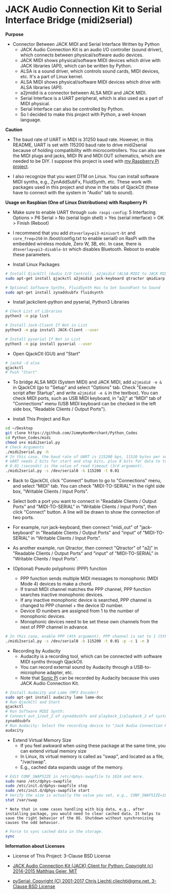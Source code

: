 # JACK Audio Connection Kit to Serial Interface Bridge (midi2serial)

**Purpose**

* Connector Between JACK MIDI and Serial Interface Written by Python
	* JACK Audio Connection Kit is an audio I/O controller (sound driver), which connects between physical/software audio devices.
	* JACK MIDI shows physical/software MIDI devices which drive with JACK libraries (API), which can be written by Python.
	* ALSA is a sound driver, which controls sound cards, MIDI devices, etc. It's a part of Linux kernel.
	* ALSA MIDI shows physical/software MIDI devices which drive with ALSA libraries (API).
	* a2jmidid is a connector between ALSA MIDI and JACK MIDI.
	* Serial Interface is a UART peripheral, which is also used as a part of MIDI physical.
	* Serial Interface can also be controlled by Python.
	* So I decided to make this project with Python, a well-known language.

**Caution**

* The baud rate of UART in MIDI is 31250 baud rate. However, in this README, UART is set with 115200 baud rate to drive midi2serial because of holding compatibility with microcontrollers. You can also see the MIDI plugs and jacks, MIDI IN and MIDI OUT schematics, which are needed to be DIY. I suppose this project is used with [my Raspberry Pi project](https://github.com/JimmyKenMerchant/RaspberryPi).

* I also recognize that you want DTM on Linux. You can install software MIDI synths, e.g., ZynAddSubFx, FluidSynth, etc. These work with packages used in this project and show in the tabs of QjackCtl (these have to connect with the system in "Audio" tab to sound).

**Usage on Raspbian (One of Linux Distributions) with Raspberry Pi**

* Make sure to enable UART through `sudo raspi-config`: 5 Interfacing Options > P6 Serial > No (serial login shell) > Yes (serial interface) > OK > Finish (Reboot)

* I recommend that you add `dtoverlay=pi3-miniuart-bt` and `core_freq=250` in /boot/config.txt to enable serial0 on RasPi with the embedded wireless module, Zero W, 3B, etc. In case, there is `dtoverlay=pi3-disable-bt` which disables Bluetooth. Reboot to enable these parameters.

* Install Linux Packages

```bash
# Install QjackCtl (Audio I/O Control), a2jmidid (ALSA MIDI to JACK MIDI Bridege), jack-keyboard (Software Keyboard), Qtractor (MIDI Sequencer), QMidiArp (Arpeggiator)
sudo apt-get install qjackctl a2jmidid jack-keyboard qtractor qmidiarp

# Optional Software Synths, FluidSynth Has to Set SoundFont to Sound
sudo apt-get install zynaddsubfx fluidsynth
```

* Install jackclient-python and pyserial, Python3 Libraries

```bash
# Check List of Libraries
python3 -m pip list

# Install Jack-Client If Not in List
python3 -m pip install JACK-Client --user

# Install pyserial If Not in List
python3 -m pip install pyserial --user
```

* Open QjackCtl (GUI) and "Start"

```bash
# jackd -d alsa
qjackctl
# Push "Start"
```

* To bridge ALSA MIDI (System MIDI) and JACK MIDI, add `a2jmidid -e &` in QjackCtl (go to "Setup" and select "Options" tab. Check "Execute script after Startup", and write `a2jmidid -e &` in the textbox). You can check MIDI ports, such as USB MIDI keyboard, in "a2j" at "MIDI" tab of "Connections" menu (USB MIDI keyboard can be checked in the left side box, "Readable Clients / Output Ports").

* Install This Project and Run

```bash
cd ~/Desktop
git clone https://github.com/JimmyKenMerchant/Python_Codes
cd Python_Codes/midi
chmod u+x midi2serial.py
# Check Arguments
./midi2serial.py -h
# In this case, the baud rate of UART is 115200 bps, 11520 bytes per second (2nd argument);
# UART needs 2 bits for start and stop bits, plus 8 bits for data to transmit 1 byte.
# 0.01 (seconds) is the value of read timeout (3rd argument).
./midi2serial.py -s /dev/serial0 -b 115200 -t 0.01
```

* Back to QjackCtl, click "Connect" button to go to "Connections" menu, and select "MIDI" tab. You can check "MIDI-TO-SERIAL" in the right side box, "Writable Clients / Input Ports".

* Select both a port you want to connect in "Readable Clients / Output Ports" and "MIDI-TO-SERIAL" in "Writable Clients / Input Ports", then click "Connect" button. A line will be drawn to show the connection of two ports.

* For example, run jack-keyboard, then connect "midi_out" of "jack-keyboard" in "Readable Clients / Output Ports" and "input" of "MIDI-TO-SERIAL" in "Writable Clients / Input Ports".

* As another example, run Qtractor, then connect "Qtractor" of "a2j" in "Readable Clients / Output Ports" and "input" of "MIDI-TO-SERIAL" in "Writable Clients / Input Ports".

* (Optional) Pseudo polyphonic (PPP) function
	* PPP function sends multiple MIDI messages to monophonic (MIDI Mode 4) devices to make a chord.
	* If transit MIDI channel matches the PPP channel, PPP function searches inactive monophonic devices.
	* If any inactive monophonic device is searched, PPP channel is changed to PPP channel + the device ID number.
	* Device ID numbers are assigned from 1 to the number of monophonic devices.
	* Monophonic devices need to be set these own channels from the next of PPP channel in advance.

```bash
# In this case, enable PPP (4th argument), PPP channel is set to 1 (5th argument), and the number of monophonic devices is 3 (6th argument).
./midi2serial.py -s /dev/serial0 -b 115200 -t 0.01 -p -c 1 -n 3
```
* Recording by Audacity
	* Audacity is a recording tool, which can be connected with software MIDI synths through QjackCtl.
	* You can record external sound by Audacity through a USB-to-microphone adapter, etc.
	* Note that [Sonic Pi](https://sonic-pi.net/) can be recorded by Audacity because this uses JACK Audio Connection Kit.

```bash
# Install Audacity and Lame (MP3 Encoder)
sudo apt-get install audacity lame lame-doc
# Run QjackCtl and Start
qjackctl
# Run Software MIDI Synth:
# Connect out_1/out_2 of zynaddusbfx and playback_1/playback_2 of system in Audio Tab of Connections Menu, QjackCtl.
zynaddsubfx
# Run Audacity: Select the recording device to "Jack Audio Connection Kit", "zynaddsubfx".
audacity
```
* Extend Virtual Memory Size
	* If you feel awkward when using these package at the same time, you can extend virtual memory size
	* In Linux, its virtual memory is called as "swap", and located as a file, "/var/swap".
	* E.g., cached data expands usage of the memory.
```bash
# Edit CONF_SWAPSIZE in /etc/dphys-swapfile to 1024 and more.
sudo nano /etc/dphys-swapfile
sudo /etc/init.d/dphys-swapfile stop
sudo /etc/init.d/dphys-swapfile start
# Verify the size is actually the value you set, e.g., CONF_SWAPSIZE=1024 makes the value 1073741824 (1GB).
stat /var/swap
```
	* Note that in some cases handling with big data, e.g., after installing package, you would need to clear cached data. It helps to save the right behavior of the OS. Shutdown without synchronizing causes the odd behavior.
```bash
# Force to sync cached data in the storage.
sync
```

**Information about Licenses**

* License of This Project: 3-Clause BSD License

* [JACK Audio Connection Kit (JACK) Client for Python: Copyright (c) 2014-2015 Matthias Geier, MIT](https://jackclient-python.readthedocs.io)

* [pySerial: Copyright (C) 2001-2017 Chris Liechti <cliechti@gmx.net>, 3-Clause BSD License](https://pythonhosted.org/pyserial/)
